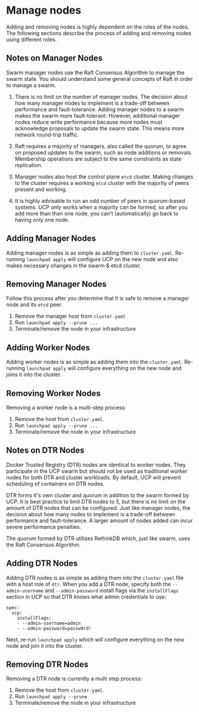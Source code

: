 # Manage nodes

Adding and removing nodes is highly dependent on the roles of the nodes. The following sections describe the process of adding and removing nodes using different roles.

## Notes on Manager Nodes

Swarm manager nodes use the Raft Consensus Algorithm to manage the swarm state. You should understand some general concepts of Raft in order to manage a swarm.

1. There is no limit on the number of manager nodes. The decision about how many manager nodes to implement is a trade-off between performance and fault-tolerance. Adding manager nodes to a swarm makes the swarm more fault-tolerant. However, additional manager nodes reduce write performance because more nodes must acknowledge proposals to update the swarm state. This means more network round-trip traffic.

2. Raft requires a majority of managers, also called the quorum, to agree on proposed updates to the swarm, such as node additions or removals. Membership operations are subject to the same constraints as state replication.

3. Manager nodes also host the control plane `etcd` cluster. Making changes to the cluster requires a working `etcd` cluster with the majority of peers present and working.

4. It is highly advisable to run an odd number of peers in quorum-based systems. UCP only works when a majority can be formed, so after you add more than than one node, you can't (automatically) go back to having only one node.

## Adding Manager Nodes

Adding manager nodes is as simple as adding them to `cluster.yaml`. Re-running `launchpad apply` will configure UCP on the new node and also makes necessary changes in the swarm & etcd cluster.

## Removing Manager Nodes

Follow this process after you determine that it is safe to remove a manager node and its `etcd` peer.

1. Remove the manager host from `cluster.yaml`
2. Run `launchpad apply --prune ...`
3. Terminate/remove the node in your infrastructure

## Adding Worker Nodes

Adding worker nodes is as simple as adding them into the `cluster.yaml`. Re-running `launchpad apply` will configure everything on the new node and joins it into the cluster.

## Removing Worker Nodes

Removing a worker node is a multi-step process:

1. Remove the host from `cluster.yaml`.
2. Run `launchpad apply --prune ...`
3. Terminate/remove the node in your infrastructure

## Notes on DTR Nodes

Docker Trusted Registry (DTR) nodes are identical to worker nodes. They participate in the UCP swarm but should not be used as traditional worker nodes for both DTR and cluster workloads. By default, UCP will prevent scheduling of containers on DTR nodes.

DTR forms it's own cluster and quorum in addition to the swarm formed by UCP. It is best practice to limit DTR nodes to 5, but there is no limit on the amount of DTR nodes that can be configured. Just like manager nodes, the decision about how many nodes to implement is a trade-off between performance and fault-tolerance. A larger amount of nodes added can incur severe performance penalties.

The quorum formed by DTR utilizes RethinkDB which, just like swarm, uses the Raft Consensus Algorithm.

## Adding DTR Nodes

Adding DTR nodes is as simple as adding them into the `cluster.yaml` file with a host role of `dtr`. When you add a DTR node, specify both the `--admin-username` and `--admin-password` install flags via the `installFlags` section in UCP so that DTR knows what admin credentials to use:

```
spec:
  ucp:
    installFlags:
    - --admin-username=admin
    - --admin-password=passw0rd!
```

Next, re-run `launchpad apply` which will configure everything on the new node and join it into the cluster.

## Removing DTR Nodes

Removing a DTR node is currently a multi step process:

1. Remove the host from `cluster.yaml`.
2. Run `launchpad apply --prune`
3. Terminate/remove the node in your infrastructure
